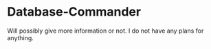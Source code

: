 # Database-Commander
Will possibly give more information or not.
I do not have any plans for anything.
